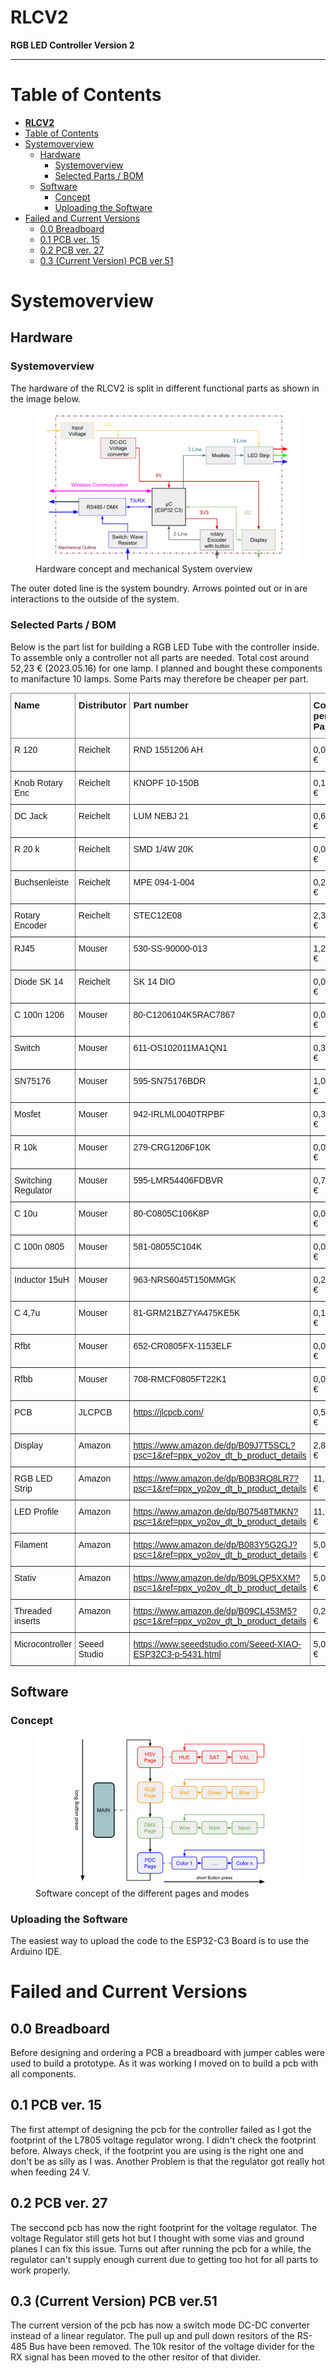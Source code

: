 # **RLCV2**

**RGB LED Controller Version 2**

---
# Table of Contents
- [**RLCV2**](#rlcv2)
- [Table of Contents](#table-of-contents)
- [Systemoverview](#systemoverview)
  - [Hardware](#hardware)
    - [Systemoverview](#systemoverview-1)
    - [Selected Parts / BOM](#selected-parts--bom)
  - [Software](#software)
    - [Concept](#concept)
    - [Uploading the Software](#uploading-the-software)
- [Failed and Current Versions](#failed-and-current-versions)
  - [0.0 Breadboard](#00-breadboard)
  - [0.1 PCB ver. 15](#01-pcb-ver-15)
  - [0.2 PCB ver. 27](#02-pcb-ver-27)
  - [0.3 (Current Version) PCB ver.51](#03-current-version-pcb-ver51)

# Systemoverview

## Hardware

### Systemoverview 

The hardware of the RLCV2 is split in different functional parts as shown in the image below.
<figure class="image">
  <img src="Pictures/Hardware%20and%20System%20overview.svg">
  <figcaption>Hardware concept and mechanical System overview</figcaption>
</figure>
The outer doted line is the system boundry. Arrows pointed out or in are interactions to the outside of the system. 

### Selected Parts / BOM
Below is the part list for building a RGB LED Tube with the controller inside. To assemble only a controller not all parts are needed. Total cost around 52,23 € (2023.05.16) for one lamp. I planned and bought these components to manifacture 10 lamps. Some Parts may therefore be cheaper per part.
<style type="text/css">
.tg  {border-collapse:collapse;border-spacing:0;}
.tg td{border-color:black;border-style:solid;border-width:1px;font-family:Arial, sans-serif;font-size:14px;
  overflow:hidden;padding:10px 5px;word-break:normal;}
.tg th{border-color:black;border-style:solid;border-width:1px;font-family:Arial, sans-serif;font-size:14px;
  font-weight:normal;overflow:hidden;padding:10px 5px;word-break:normal;}
.tg .tg-3qbk{border-color:inherit;color:#3166ff;text-align:left;vertical-align:top}
.tg .tg-h6w4{border-color:inherit;font-size:15px;font-weight:bold;text-align:left;vertical-align:top}
.tg .tg-0pky{border-color:inherit;text-align:left;vertical-align:top}
</style>
<table class="tg">
<thead>
  <tr>
    <th class="tg-h6w4">Name</th>
    <th class="tg-h6w4">Distributor</th>
    <th class="tg-h6w4">Part number</th>
    <th class="tg-h6w4">Cost per Part</th>
    <th class="tg-h6w4">Amount</th>
    <th class="tg-h6w4">Cost</th>
  </tr>
</thead>
<tbody>
  <tr>
    <td class="tg-0pky">R 120</td>
    <td class="tg-0pky">Reichelt</td>
    <td class="tg-0pky">RND 1551206 AH</td>
    <td class="tg-0pky">0,02 €</td>
    <td class="tg-0pky">1</td>
    <td class="tg-0pky">0,02 €</td>
  </tr>
  <tr>
    <td class="tg-0pky">Knob Rotary Enc</td>
    <td class="tg-0pky">Reichelt</td>
    <td class="tg-0pky">KNOPF 10-150B</td>
    <td class="tg-0pky">0,16 €</td>
    <td class="tg-0pky">1</td>
    <td class="tg-0pky">0,16 €</td>
  </tr>
  <tr>
    <td class="tg-0pky">DC Jack</td>
    <td class="tg-0pky">Reichelt</td>
    <td class="tg-0pky">LUM NEBJ 21</td>
    <td class="tg-0pky">0,62 €</td>
    <td class="tg-0pky">1</td>
    <td class="tg-0pky">0,62 €</td>
  </tr>
  <tr>
    <td class="tg-0pky">R 20 k</td>
    <td class="tg-0pky">Reichelt</td>
    <td class="tg-0pky">SMD 1/4W 20K</td>
    <td class="tg-0pky">0,06 €</td>
    <td class="tg-0pky">1</td>
    <td class="tg-0pky">0,06 €</td>
  </tr>
  <tr>
    <td class="tg-0pky">Buchsenleiste</td>
    <td class="tg-0pky">Reichelt</td>
    <td class="tg-0pky">MPE 094-1-004</td>
    <td class="tg-0pky">0,21 €</td>
    <td class="tg-0pky">1</td>
    <td class="tg-0pky">0,21 €</td>
  </tr>
  <tr>
    <td class="tg-0pky">Rotary Encoder</td>
    <td class="tg-0pky">Reichelt</td>
    <td class="tg-0pky">STEC12E08</td>
    <td class="tg-0pky">2,35 €</td>
    <td class="tg-0pky">1</td>
    <td class="tg-0pky">2,35 €</td>
  </tr>
  <tr>
    <td class="tg-0pky">RJ45</td>
    <td class="tg-0pky">Mouser</td>
    <td class="tg-0pky">530-SS-90000-013</td>
    <td class="tg-0pky">1,22 €</td>
    <td class="tg-0pky">2</td>
    <td class="tg-0pky">2,44 €</td>
  </tr>
  <tr>
    <td class="tg-0pky">Diode SK 14</td>
    <td class="tg-0pky">Reichelt</td>
    <td class="tg-0pky">SK 14 DIO</td>
    <td class="tg-0pky">0,07 €</td>
    <td class="tg-0pky">1</td>
    <td class="tg-0pky">0,07 €</td>
  </tr>
  <tr>
    <td class="tg-0pky">C 100n 1206</td>
    <td class="tg-0pky">Mouser</td>
    <td class="tg-0pky">80-C1206104K5RAC7867</td>
    <td class="tg-0pky">0,04 €</td>
    <td class="tg-0pky">5</td>
    <td class="tg-0pky">0,19 €</td>
  </tr>
  <tr>
    <td class="tg-0pky">Switch</td>
    <td class="tg-0pky">Mouser</td>
    <td class="tg-0pky">611-OS102011MA1QN1</td>
    <td class="tg-0pky">0,39 €</td>
    <td class="tg-0pky">1</td>
    <td class="tg-0pky">0,39 €</td>
  </tr>
  <tr>
    <td class="tg-0pky">SN75176</td>
    <td class="tg-0pky">Mouser</td>
    <td class="tg-0pky">595-SN75176BDR</td>
    <td class="tg-0pky">1,09 €</td>
    <td class="tg-0pky">1</td>
    <td class="tg-0pky">1,09 €</td>
  </tr>
  <tr>
    <td class="tg-0pky">Mosfet</td>
    <td class="tg-0pky">Mouser</td>
    <td class="tg-0pky">942-IRLML0040TRPBF</td>
    <td class="tg-0pky">0,39 €</td>
    <td class="tg-0pky">3</td>
    <td class="tg-0pky">1,16 €</td>
  </tr>
  <tr>
    <td class="tg-0pky">R 10k</td>
    <td class="tg-0pky">Mouser</td>
    <td class="tg-0pky">279-CRG1206F10K</td>
    <td class="tg-0pky">0,02 €</td>
    <td class="tg-0pky">8</td>
    <td class="tg-0pky">0,19 €</td>
  </tr>
  <tr>
    <td class="tg-0pky">Switching Regulator</td>
    <td class="tg-0pky">Mouser</td>
    <td class="tg-0pky">595-LMR54406FDBVR</td>
    <td class="tg-0pky">0,75 €</td>
    <td class="tg-0pky">1</td>
    <td class="tg-0pky">0,75 €</td>
  </tr>
  <tr>
    <td class="tg-0pky">C 10u</td>
    <td class="tg-0pky">Mouser</td>
    <td class="tg-0pky">80-C0805C106K8P</td>
    <td class="tg-0pky">0,07 €</td>
    <td class="tg-0pky">1</td>
    <td class="tg-0pky">0,07 €</td>
  </tr>
  <tr>
    <td class="tg-0pky">C 100n 0805</td>
    <td class="tg-0pky">Mouser</td>
    <td class="tg-0pky">581-08055C104K</td>
    <td class="tg-0pky">0,04 €</td>
    <td class="tg-0pky">2</td>
    <td class="tg-0pky">0,07 €</td>
  </tr>
  <tr>
    <td class="tg-0pky">Inductor 15uH</td>
    <td class="tg-0pky">Mouser</td>
    <td class="tg-0pky">963-NRS6045T150MMGK</td>
    <td class="tg-0pky">0,24 €</td>
    <td class="tg-0pky">1</td>
    <td class="tg-0pky">0,24 €</td>
  </tr>
  <tr>
    <td class="tg-0pky">C 4,7u</td>
    <td class="tg-0pky">Mouser</td>
    <td class="tg-0pky">81-GRM21BZ7YA475KE5K</td>
    <td class="tg-0pky">0,13 €</td>
    <td class="tg-0pky">1</td>
    <td class="tg-0pky">0,13 €</td>
  </tr>
  <tr>
    <td class="tg-0pky">Rfbt</td>
    <td class="tg-0pky">Mouser</td>
    <td class="tg-0pky">652-CR0805FX-1153ELF</td>
    <td class="tg-0pky">0,03 €</td>
    <td class="tg-0pky">1</td>
    <td class="tg-0pky">0,03 €</td>
  </tr>
  <tr>
    <td class="tg-0pky">Rfbb</td>
    <td class="tg-0pky">Mouser</td>
    <td class="tg-0pky">708-RMCF0805FT22K1</td>
    <td class="tg-0pky">0,02 €</td>
    <td class="tg-0pky">1</td>
    <td class="tg-0pky">0,02 €</td>
  </tr>
  <tr>
    <td class="tg-0pky">PCB</td>
    <td class="tg-0pky">JLCPCB</td>
    <td class="tg-3qbk"><a href="https://jlcpcb.com/" target="_blank" rel="noopener noreferrer">https://jlcpcb.com/</a></td>
    <td class="tg-0pky">0,54 €</td>
    <td class="tg-0pky">1</td>
    <td class="tg-0pky">0,54 €</td>
  </tr>
  <tr>
    <td class="tg-0pky">Display</td>
    <td class="tg-0pky">Amazon</td>
    <td class="tg-3qbk"><a href="https://www.amazon.de/dp/B09J7T5SCL?psc=1&amp;ref=ppx_yo2ov_dt_b_product_details" target="_blank" rel="noopener noreferrer">https://www.amazon.de/dp/B09J7T5SCL?psc=1&amp;ref=ppx_yo2ov_dt_b_product_details</a></td>
    <td class="tg-0pky">2,83 €</td>
    <td class="tg-0pky">1</td>
    <td class="tg-0pky">2,83 €</td>
  </tr>
  <tr>
    <td class="tg-0pky">RGB LED Strip</td>
    <td class="tg-0pky">Amazon</td>
    <td class="tg-3qbk"><a href="https://www.amazon.de/dp/B0B3RQ8LR7?psc=1&amp;ref=ppx_yo2ov_dt_b_product_details" target="_blank" rel="noopener noreferrer">https://www.amazon.de/dp/B0B3RQ8LR7?psc=1&amp;ref=ppx_yo2ov_dt_b_product_details</a></td>
    <td class="tg-0pky">11,20 €</td>
    <td class="tg-0pky">1</td>
    <td class="tg-0pky">11,20 €</td>
  </tr>
  <tr>
    <td class="tg-0pky">LED Profile</td>
    <td class="tg-0pky">Amazon</td>
    <td class="tg-3qbk"><a href="https://www.amazon.de/dp/B07548TMKN?psc=1&amp;ref=ppx_yo2ov_dt_b_product_details" target="_blank" rel="noopener noreferrer">https://www.amazon.de/dp/B07548TMKN?psc=1&amp;ref=ppx_yo2ov_dt_b_product_details</a></td>
    <td class="tg-0pky">11,95 €</td>
    <td class="tg-0pky">1</td>
    <td class="tg-0pky">11,95 €</td>
  </tr>
  <tr>
    <td class="tg-0pky">Filament</td>
    <td class="tg-0pky">Amazon</td>
    <td class="tg-3qbk"><a href="https://www.amazon.de/dp/B083Y5G2GJ?psc=1&amp;ref=ppx_yo2ov_dt_b_product_details" target="_blank" rel="noopener noreferrer">https://www.amazon.de/dp/B083Y5G2GJ?psc=1&amp;ref=ppx_yo2ov_dt_b_product_details</a></td>
    <td class="tg-0pky">5,00 €</td>
    <td class="tg-0pky">1</td>
    <td class="tg-0pky">5,00 €</td>
  </tr>
  <tr>
    <td class="tg-0pky">Stativ</td>
    <td class="tg-0pky">Amazon</td>
    <td class="tg-3qbk"><a href="https://www.amazon.de/dp/B09LQP5XXM?psc=1&amp;ref=ppx_yo2ov_dt_b_product_details" target="_blank" rel="noopener noreferrer">https://www.amazon.de/dp/B09LQP5XXM?psc=1&amp;ref=ppx_yo2ov_dt_b_product_details</a></td>
    <td class="tg-0pky">5,00 €</td>
    <td class="tg-0pky">1</td>
    <td class="tg-0pky">5,00 €</td>
  </tr>
  <tr>
    <td class="tg-0pky">Threaded inserts</td>
    <td class="tg-0pky">Amazon</td>
    <td class="tg-3qbk"><a href="https://www.amazon.de/dp/B09CL453M5?psc=1&amp;ref=ppx_yo2ov_dt_b_product_details" target="_blank" rel="noopener noreferrer">https://www.amazon.de/dp/B09CL453M5?psc=1&amp;ref=ppx_yo2ov_dt_b_product_details</a></td>
    <td class="tg-0pky">0,24 €</td>
    <td class="tg-0pky">2</td>
    <td class="tg-0pky">0,48 €</td>
  </tr>
  <tr>
    <td class="tg-0pky">Microcontroller</td>
    <td class="tg-0pky">Seeed Studio</td>
    <td class="tg-3qbk"><a href="https://www.seeedstudio.com/Seeed-XIAO-ESP32C3-p-5431.html" target="_blank" rel="noopener noreferrer">https://www.seeedstudio.com/Seeed-XIAO-ESP32C3-p-5431.html</a></td>
    <td class="tg-0pky">5,00 €</td>
    <td class="tg-0pky">1</td>
    <td class="tg-0pky">5,00 €</td>
  </tr>
</tbody>
</table>

## Software

### Concept 
<figure class="image">
  <img src="Pictures/Software%20concept.svg">
  <figcaption>Software concept of the different pages and modes</figcaption>
</figure>

### Uploading the Software
The easiest way to upload the code to the ESP32-C3 Board is to use the Arduino IDE. 

# Failed and Current Versions
## 0.0 Breadboard
Before designing and ordering a PCB a breadboard with jumper cables were used to build a prototype. As it was working I moved on to build a pcb with all components.

## 0.1 PCB ver. 15
The first attempt of designing the pcb for the controller failed as I got the footprint of the L7805 voltage regulator wrong. I didn't check the footprint before. Always check, if the footprint you are using is the right one and don't be as silly as I was. 
Another Problem is that the regulator got really hot when feeding 24 V. 
<Picture>

## 0.2 PCB ver. 27
The seccond pcb has now the right footprint for the voltage regulator. The voltage Regulator still gets hot but I thought with some vias and ground planes I can fix this issue. Turns out after running the pcb for a while, the regulator can't supply enough current due to getting too hot for all parts to work properly.

## 0.3 (Current Version) PCB ver.51
The current version of the pcb has now a switch mode DC-DC converter instead of a linear regulator. The pull up and pull down resitors of the RS-485 Bus have been removed. The 10k resitor of the voltage divider for the RX signal has been moved to the other resitor of that divider. 
